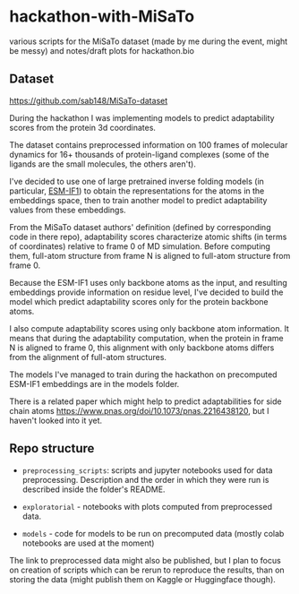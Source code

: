 # hackathon-with-MiSaTo
various scripts for the MiSaTo dataset (made by me during the event, might be messy) and notes/draft plots for hackathon.bio

## Dataset

https://github.com/sab148/MiSaTo-dataset

During the hackathon I was implementing models to predict adaptability scores from the protein 3d coordinates.

The dataset contains preprocessed information on 100 frames of molecular dynamics for 16+ thousands of protein-ligand complexes (some of the ligands are the small molecules, the others aren't).

I've decided to use one of large pretrained inverse folding models (in particular, [ESM-IF1](https://github.com/facebookresearch/esm#invf)) to obtain the representations for the atoms in the embeddings space, then to train another model to predict adaptability values from these embeddings.

From the MiSaTo dataset authors' definition (defined by corresponding code in there repo), adaptability scores characterize atomic shifts (in terms of coordinates) relative to frame 0 of MD simulation. Before computing them, full-atom structure from frame N is aligned to full-atom structure from frame 0.

Because the ESM-IF1 uses only backbone atoms as the input, and resulting embeddings provide information on residue level, I've decided to build the model which predict adaptability scores only for the protein backbone atoms.

I also compute adaptability scores using only backbone atom information. It means that during the adaptability computation, when the protein in frame N is aligned to frame 0, this alignment with only backbone atoms differs from the alignment of full-atom structures.

The models I've managed to train during the hackathon on precomputed ESM-IF1 embeddings are in the models folder.

There is a related paper which might help to predict adaptabilities for side chain atoms https://www.pnas.org/doi/10.1073/pnas.2216438120, but I haven't looked into it yet.

## Repo structure

- `preprocessing_scripts`: scripts and jupyter notebooks used for data preprocessing. Description and the order in which they were run is described inside the folder's README.

- `exploratorial` - notebooks with plots computed from preprocessed data.

- `models` - code for models to be run on precomputed data (mostly colab notebooks are used at the moment)

The link to preprocessed data might also be published, but I plan to focus on creation of scripts which can be rerun to reproduce the results, than on storing the data (might publish them on Kaggle or Huggingface though).

